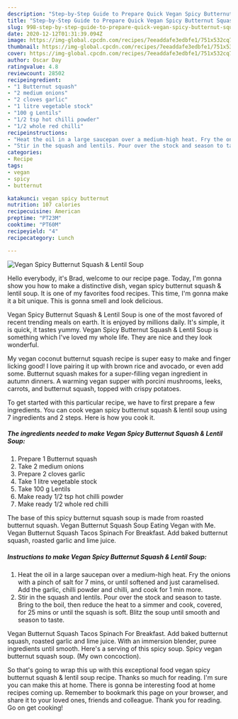 ```yaml
---
description: "Step-by-Step Guide to Prepare Quick Vegan Spicy Butternut Squash &amp;amp; Lentil Soup"
title: "Step-by-Step Guide to Prepare Quick Vegan Spicy Butternut Squash &amp;amp; Lentil Soup"
slug: 998-step-by-step-guide-to-prepare-quick-vegan-spicy-butternut-squash-and-amp-lentil-soup
date: 2020-12-12T01:31:39.094Z
image: https://img-global.cpcdn.com/recipes/7eeaddafe3edbfe1/751x532cq70/vegan-spicy-butternut-squash-lentil-soup-recipe-main-photo.jpg
thumbnail: https://img-global.cpcdn.com/recipes/7eeaddafe3edbfe1/751x532cq70/vegan-spicy-butternut-squash-lentil-soup-recipe-main-photo.jpg
cover: https://img-global.cpcdn.com/recipes/7eeaddafe3edbfe1/751x532cq70/vegan-spicy-butternut-squash-lentil-soup-recipe-main-photo.jpg
author: Oscar Day
ratingvalue: 4.8
reviewcount: 28502
recipeingredient:
- "1 Butternut squash"
- "2 medium onions"
- "2 cloves garlic"
- "1 litre vegetable stock"
- "100 g Lentils"
- "1/2 tsp hot chilli powder"
- "1/2 whole red chilli"
recipeinstructions:
- "Heat the oil in a large saucepan over a medium-high heat. Fry the onions with a pinch of salt for 7 mins, or until softened and just caramelised. Add the garlic, chilli powder and chilli, and cook for 1 min more."
- "Stir in the squash and lentils. Pour over the stock and season to taste. Bring to the boil, then reduce the heat to a simmer and cook, covered, for 25 mins or until the squash is soft. Blitz the soup until smooth and season to taste."
categories:
- Recipe
tags:
- vegan
- spicy
- butternut

katakunci: vegan spicy butternut 
nutrition: 107 calories
recipecuisine: American
preptime: "PT23M"
cooktime: "PT60M"
recipeyield: "4"
recipecategory: Lunch

---
```



![Vegan Spicy Butternut Squash &amp; Lentil Soup](https://img-global.cpcdn.com/recipes/7eeaddafe3edbfe1/751x532cq70/vegan-spicy-butternut-squash-lentil-soup-recipe-main-photo.jpg)

Hello everybody, it's Brad, welcome to our recipe page. Today, I'm gonna show you how to make a distinctive dish, vegan spicy butternut squash &amp; lentil soup. It is one of my favorites food recipes. This time, I'm gonna make it a bit unique. This is gonna smell and look delicious.

Vegan Spicy Butternut Squash &amp; Lentil Soup is one of the most favored of recent trending meals on earth. It is enjoyed by millions daily. It's simple, it is quick, it tastes yummy. Vegan Spicy Butternut Squash &amp; Lentil Soup is something which I've loved my whole life. They are nice and they look wonderful.

My vegan coconut butternut squash recipe is super easy to make and finger licking good! I love pairing it up with brown rice and avocado, or even add some. Butternut squash makes for a super-filling vegan ingredient in autumn dinners. A warming vegan supper with porcini mushrooms, leeks, carrots, and butternut squash, topped with crispy potatoes.


To get started with this particular recipe, we have to first prepare a few ingredients. You can cook vegan spicy butternut squash &amp; lentil soup using 7 ingredients and 2 steps. Here is how you cook it.

<!--inarticleads1-->

##### The ingredients needed to make Vegan Spicy Butternut Squash &amp; Lentil Soup:

1. Prepare 1 Butternut squash
1. Take 2 medium onions
1. Prepare 2 cloves garlic
1. Take 1 litre vegetable stock
1. Take 100 g Lentils
1. Make ready 1/2 tsp hot chilli powder
1. Make ready 1/2 whole red chilli


The base of this spicy butternut squash soup is made from roasted butternut squash. Vegan Butternut Squash Soup Eating Vegan with Me. Vegan Butternut Squash Tacos Spinach For Breakfast. Add baked butternut squash, roasted garlic and lime juice. 

<!--inarticleads2-->

##### Instructions to make Vegan Spicy Butternut Squash &amp; Lentil Soup:

1. Heat the oil in a large saucepan over a medium-high heat. Fry the onions with a pinch of salt for 7 mins, or until softened and just caramelised. Add the garlic, chilli powder and chilli, and cook for 1 min more.
1. Stir in the squash and lentils. Pour over the stock and season to taste. Bring to the boil, then reduce the heat to a simmer and cook, covered, for 25 mins or until the squash is soft. Blitz the soup until smooth and season to taste.


Vegan Butternut Squash Tacos Spinach For Breakfast. Add baked butternut squash, roasted garlic and lime juice. With an immersion blender, puree ingredients until smooth. Here&#39;s a serving of this spicy soup. Spicy vegan butternut squash soup. (My own concoction). 

So that's going to wrap this up with this exceptional food vegan spicy butternut squash &amp; lentil soup recipe. Thanks so much for reading. I'm sure you can make this at home. There is gonna be interesting food at home recipes coming up. Remember to bookmark this page on your browser, and share it to your loved ones, friends and colleague. Thank you for reading. Go on get cooking!
